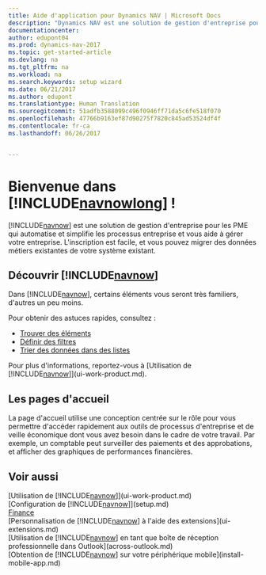 ```yaml
---
title: Aide d'application pour Dynamics NAV | Microsoft Docs
description: "Dynamics NAV est une solution de gestion d'entreprise pour les PME qui automatise et simplifie les processus entreprise et vous aide à gérer votre entreprise."
documentationcenter: 
author: edupont04
ms.prod: dynamics-nav-2017
ms.topic: get-started-article
ms.devlang: na
ms.tgt_pltfrm: na
ms.workload: na
ms.search.keywords: setup wizard
ms.date: 06/21/2017
ms.author: edupont
ms.translationtype: Human Translation
ms.sourcegitcommit: 51adfb3588099c496f0946ff71da5c6fe518f070
ms.openlocfilehash: 47766b9163ef87d90275f7820c845ad53524df4f
ms.contentlocale: fr-ca
ms.lasthandoff: 06/26/2017


---
```


# <a name="welcome-to-includenavnowlongincludesnavnowlongmdmd"></a>Bienvenue dans [!INCLUDE[navnowlong](includes/navnowlong_md.md)] !
[!INCLUDE[navnow](includes/navnow_md.md)] est une solution de gestion d'entreprise pour les PME qui automatise et simplifie les processus entreprise et vous aide à gérer votre entreprise. L'inscription est facile, et vous pouvez migrer des données métiers existantes de votre système existant.

## <a name="get-to-know-includenavnowincludesnavnowmdmd"></a>Découvrir [!INCLUDE[navnow](includes/navnow_md.md)]
Dans [!INCLUDE[navnow](includes/navnow_md.md)], certains éléments vous seront très familiers, d'autres un peu moins.  

Pour obtenir des astuces rapides, consultez :  

* [Trouver des éléments](ui-search.md)  
* [Définir des filtres](ui-enter-criteria-filters.md)  
* [Trier des données dans des listes](ui-sorting.md)  

Pour plus d'informations, reportez-vous à [Utilisation de [!INCLUDE[navnow](includes/navnow_md.md)]](ui-work-product.md).  

## <a name="the-home-pages"></a>Les pages d'accueil
La page d'accueil utilise une conception centrée sur le rôle pour vous permettre d'accéder rapidement aux outils de processus d'entreprise et de veille économique dont vous avez besoin dans le cadre de votre travail. Par exemple, un comptable peut surveiller des paiements et des approbations, et afficher des graphiques de performances financières.  

## <a name="see-also"></a>Voir aussi
[Utilisation de [!INCLUDE[navnow](includes/navnow_md.md)]](ui-work-product.md)  
[Configuration de [!INCLUDE[navnow](includes/navnow_md.md)]](setup.md)  
[Finance](finance-setup.md)  
[Personnalisation de [!INCLUDE[navnow](includes/navnow_md.md)] à l'aide des extensions](ui-extensions.md)  
[Utilisation de [!INCLUDE[navnow](includes/navnow_md.md)] en tant que boîte de réception professionnelle dans Outlook](across-outlook.md)  
[Obtention de [!INCLUDE[navnow](includes/navnow_md.md)] sur votre périphérique mobile](install-mobile-app.md)  

